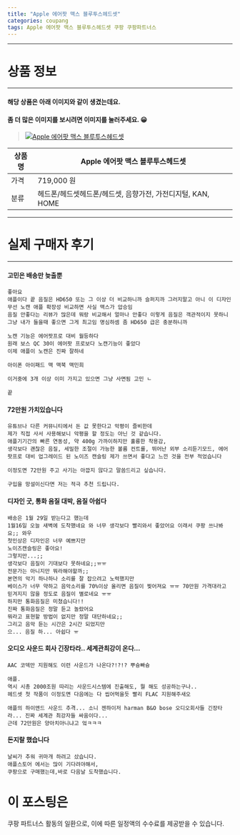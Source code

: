 ```yaml
---
title: "Apple 에어팟 맥스 블루투스헤드셋"
categories: coupang
tags: Apple 에어팟 맥스 블루투스헤드셋 쿠팡 쿠팡파트너스
---
```

---

# 상품 정보

---

#### 해당 상품은 아래 이미지와 같이 생겼는데요. 
#### 좀 더 많은 이미지를 보시려면 이미지를 눌러주세요. 😀
> [![Apple 에어팟 맥스 블루투스헤드셋](https://static.coupangcdn.com/image/affiliate/banner/b00263c153bf426108878a964d817be0@2x.jpg)](https://coupa.ng/bP98lJ)

상품명 | Apple 에어팟 맥스 블루투스헤드셋
-------|-------
가격 | 719,000 원
분류 | 헤드폰/헤드셋헤드폰/헤드셋, 음향가전, 가전디지털, KAN, HOME

---

# 실제 구매자 후기

---


####    고민은 배송만 늦출뿐
    좋아요
    애플이다 끝 음질은 HD650 또는 그 이상 더 비교하니까 슬퍼지까 그러지말고 아니 이 디자인 무선 노캔 애플 확장성 비교하면 사실 맥스가 압승임
    음질 안좋다는 리뷰가 많은데 뭐랑 비교해서 얼마나 안좋다 이렇게 음질은 객관적이지 못하니 그냥 내가 들을때 좋으면 그게 최고임 명심하셈 좀 HD650 급은 충분하니까
    
    노캔 기능은 에어팟프로 대비 월등하다
    원래 보스 QC 30이 에어팟 프로보다 노캔기능이 좋았다
    이제 애플이 노캔은 진짜 잘하네
    
    아이폰 아이패드 맥 맥북 맥민희
    
    이거중에 3개 이상 이미 가지고 있으면 그냥 사면됨 고민 ㄴ
    
    끝

####    72만원 가치있습니다
    유튜브나 다른 커뮤니티에서 돈 값 못한다고 악평이 즐비한데
    제가 직접 사서 사용해보니 악평을 할 정도는 아닌 것 같습니다.
    애플기기간의 빠른 연동성, 약 400g 가까이하지만 훌륭한 착용감,
    생각보다 괜찮은 음질, 세밀한 조절이 가능한 볼륨 컨트롤, 뛰어난 외부 소리듣기모드, 에어팟프로 대비 업그레이드 된 노이즈 캔슬링 제가 쓰면서 좋다고 느낀 것을 전부 적었습니다 
    
    이정도면 72만원 주고 사기는 아깝지 않다고 말씀드리고 싶습니다.
    
    구입을 망설이신다면 저는 적극 추천 드립니다.

####    디자인 굿, 통화 음질 대박, 음질 아쉽다
    배송은 1월 29일 받는다고 했는데
    1월16일 오늘 새벽에 도착했네요 와 너무 생각보다 빨리와서 좋았어요 이래서 쿠팡 쓰나봐요;; 와우
    첫인상은 디자인은 너무 예쁘지만 
    노이즈캔슬링은 좋아요!
    그렇지만...;;
    생각보다 음질이 기대보다 못하네요;;ㅠㅠ
    전문가는 아니지만 뭐라해야할까;;
    본연의 악기 하나하나 소리를 잘 잡으려고 노력했지만
    베이스가 너무 약하고 음악소리를 70%이상 올리면 음질이 찢어져요 ㅠㅠ 70만원 가격대라고 믿겨지지 않을 정도로 음질이 별로네요 ㅠㅠ 
    하지만 통화음질은 미쳤습니다!!
    진짜 통화음질은 정말 듣고 놀랐어요 
    뭐라고 표현할 방법이 없지만 정말 대단하네요;;
    그리고 음악 듣는 시간은 2시간 되었지만 
    으... 음질 하... 아쉽다 ㅠ

####    오디오 사운드 회사 긴장타라.. 세계관최강이 온다...
    AAC 코덱만 지원해도 이런 사운드가 나온다?!?!? 뿌슝빠슝
    
    애플. 
    역시 시총 2000조원 따리는 사운드시스템에 진출해도, 뭘 해도 성공하는구나..
    헤드셋 첫 작품이 이정도면 다음에는 다 씹어먹을듯 빨리 FLAC 지원해주새오
    
    애플의 하이앤드 사운드 추격... 소니 젠하이저 harman B&O bose 오디오회사들 긴장타라... 진짜 세계관 최강자들 싸움이다...
    근데 72만원은 양아치아니냐고 엌ㅋㅋㅋ

####    돈지랄 했습니다
    날씨가 추워 귀마개 하려고 샀습니다.
    애플스토어 에서는 많이 기다려야해서,
    쿠팡으로 구매했는데,바로 다음날 도착했습니다.



# 이 포스팅은
쿠팡 파트너스 활동의 일환으로, 이에 따른 일정액의 수수료를 제공받을 수 있습니다.